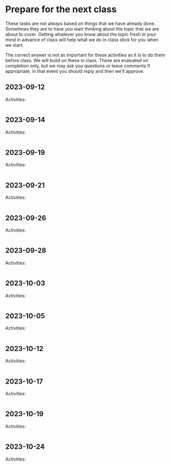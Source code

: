 # Prepare for the next class




These tasks are not always based on things that we have already done.  Sometimes they are to have you start thinking about the topic that we are *about* to cover. Getting whatever you know about the topic fresh in your mind in advance of class will help what we do in class stick for you when we start.

The correct answer is not as important for these activities as it is to do them before class.  We will build on these in class. These are evaluated on completion only, but we may ask you questions or leave comments if appropriate, in that event you should reply and then we'll approve. 



## 2023-09-12

Activities:
```{include} ../_prepare/2023-09-12.md
```
## 2023-09-14

Activities:
```{include} ../_prepare/2023-09-14.md
```
## 2023-09-19

Activities:
```{include} ../_prepare/2023-09-19.md
```
## 2023-09-21

Activities:
```{include} ../_prepare/2023-09-21.md
```
## 2023-09-26

Activities:
```{include} ../_prepare/2023-09-26.md
```
## 2023-09-28

Activities:
```{include} ../_prepare/2023-09-28.md
```
## 2023-10-03

Activities:
```{include} ../_prepare/2023-10-03.md
```
## 2023-10-05

Activities:
```{include} ../_prepare/2023-10-05.md
```

## 2023-10-12

Activities:
```{include} ../_prepare/2023-10-12.md
```

## 2023-10-17


Activities:
```{include} ../_prepare/2023-10-17.md
```


## 2023-10-19



Activities:
```{include} ../_prepare/2023-10-19.md
```
## 2023-10-24



Activities:
```{include} ../_prepare/2023-10-24.md
```